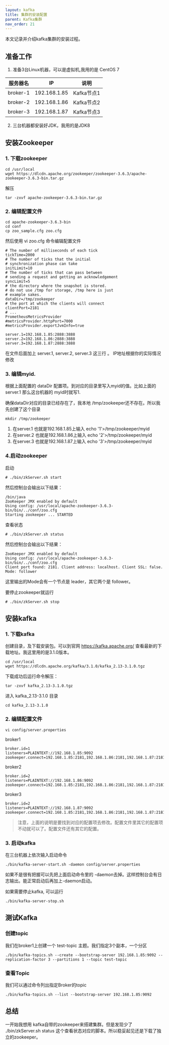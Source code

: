 ```yaml
---
layout: kafka
title: 集群的安装配置
parent: Kafka集群
nav_order: 21
---
```

本文记录并介绍kafka集群的安装过程。

## 准备工作
1. 准备3台Linux机器，可以是虚拟机,我用的是 CentOS 7

服务器名 | IP | 说明
--|--|--
broker-1 | 192.168.1.85 | Kafka节点1
broker-2 | 192.168.1.86 | Kafka节点2
broker-3 | 192.168.1.87 | Kafka节点3

2. 三台机器都安装好JDK，我用的是JDK8

## 安装Zookeeper

### 1. 下载zookeeper
```
cd /usr/local
wget https://dlcdn.apache.org/zookeeper/zookeeper-3.6.3/apache-zookeeper-3.6.3-bin.tar.gz
```
解压
```
tar -zxvf apache-zookeeper-3.6.3-bin.tar.gz
```
### 2. 编辑配置文件
```
cd apache-zookeeper-3.6.3-bin
cd conf
cp zoo_sample.cfg zoo.cfg
```
然后使用 vi zoo.cfg 命令编辑配置文件
```
# The number of milliseconds of each tick
tickTime=2000
# The number of ticks that the initial
# synchronization phase can take
initLimit=10
# The number of ticks that can pass between
# sending a request and getting an acknowledgement
syncLimit=5
# the directory where the snapshot is stored.
# do not use /tmp for storage, /tmp here is just
# example sakes.
dataDir=/tmp/zookeeper
# the port at which the clients will connect
clientPort=2181
# ...
PrometheusMetricsProvider
#metricsProvider.httpPort=7000
#metricsProvider.exportJvmInfo=true

server.1=192.168.1.85:2888:3888
server.2=192.168.1.86:2888:3888
server.3=192.168.1.87:2888:3888

```
在文件后面加上 server.1, server.2, server.3 这三行 。 IP地址根据你的实际情况修改


### 3. 编辑myid. 
根据上面配置的 dataDir 配置项。到对应的目录里写入myid的值。比如上面的server.1 那么这台机器的 myid时就写1.

确保dataDir对应的目录已经存在了，我本地 /tmp/zookeeper还不存在。所以我先创建了这个目录

```
mkdir /tmp/zookeeper
```

1. 在server.1 也就是192.168.1.85上输入 echo '1'>/tmp/zookeeper/myid
2. 在server.2 也就是192.168.1.86上输入 echo '2'>/tmp/zookeeper/myid
3. 在server.3 也就是192.168.1.87上输入 echo '3'>/tmp/zookeeper/myid

### 4.启动zookeeper
启动
```
# ./bin/zkServer.sh start
```
然后控制台会输出以下结果：
```
/bin/java
ZooKeeper JMX enabled by default
Using config: /usr/local/apache-zookeeper-3.6.3-bin/bin/../conf/zoo.cfg
Starting zookeeper ... STARTED
```

查看状态

```
# ./bin/zkServer.sh status
```
然后控制台会输出以下结果：
```
ZooKeeper JMX enabled by default
Using config: /usr/local/apache-zookeeper-3.6.3-bin/bin/../conf/zoo.cfg
Client port found: 2181. Client address: localhost. Client SSL: false.
Mode: follower
```
这里输出的Mode会有一个节点是 leader，其它两个是 follower。 

要停止zookeeper就运行 
```
# ./bin/zkServer.sh stop
```

## 安装kafka

### 1. 下载kafka

创建目录，及下载安装包。可以到官网 https://kafka.apache.org/ 查看最新的下载地址。我这里用的是3.1.0版本。
```
cd /usr/local
wget https://dlcdn.apache.org/kafka/3.1.0/kafka_2.13-3.1.0.tgz
```
下载成功后运行命令解压：
```
tar -zxvf kafka_2.13-3.1.0.tgz 
```

进入 kafka_2.13-3.1.0 目录
```
cd kafka_2.13-3.1.0
```

### 2. 编辑配置文件
```
vi config/server.properties
```
broker1
```
broker.id=1
listeners=PLAINTEXT://192.168.1.85:9092
zookeeper.connect=192.168.1.85:2181,192.168.1.86:2181,192.168.1.87:2181
```
broker2
```
broker.id=2
listeners=PLAINTEXT://192.168.1.86:9092
zookeeper.connect=192.168.1.85:2181,192.168.1.86:2181,192.168.1.87:2181
```
broker3
```
broker.id=2
listeners=PLAINTEXT://192.168.1.87:9092
zookeeper.connect=192.168.1.85:2181,192.168.1.86:2181,192.168.1.87:2181
```

> 注意，上面的说明是要找到对应的配置项去修改。配置文件里其它的配置项不动就可以了。配置文件还有其它的配置。

### 3. 启动kafka
在三台机器上依次输入启动命令
```
./bin/kafka-server-start.sh -daemon config/server.properties 
```
如果不是很有把握可以先把上面启动命令里的 -daemon去掉。这样控制台会有日志输出。能正常启动后再加上-daemon启动。

如果需要停止kafka, 可以运行 
```
./bin/kafka-server-stop.sh
```

## 测试Kafka

### 创建topic
我们在broker1上创建一个 test-topic 主题。我们指定3个副本，一个分区
```
./bin/kafka-topics.sh --create --bootstrap-server 192.168.1.85:9092 --replication-factor 3 --partitions 1 --topic test-topic
```
### 查看Topic

我们可以通过命令列出指定Broker的topic
```
./bin/kafka-topics.sh --list --bootstrap-server 192.168.1.85:9092
```

## 总结

一开始我想用 kafka自带的zookeeper来搭建集群。但是发现少了 ./bin/zkServer.sh status 这个查看状态对应的脚本。所以稳妥起见还是下载了独立的zookeeper。

